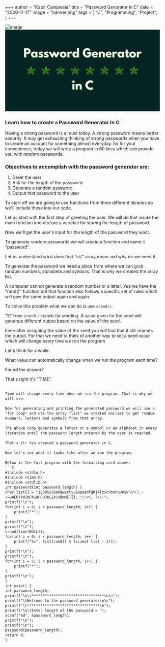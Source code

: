 +++
author = "Kabir Campwala"
title = "Password Generator in C"
date = "2020-11-17"
image = "banner.png"
tags = [
    "C", "Programming", "Project",
]
+++

![image](\banner.png)
![Alt text](banner.png "a title")

### Learn how to create a Password Generator In C

Having a strong password is a must today. A strong password means better security. It may get exhausting thinking of strong passwords when you have to create an account for something almost everyday. So for your convenience, today we will write a program in 60 lines which can provide you with random passwords.

### Objectives to accomplish with the password generator are:
1. Greet the user
2. Ask for the length of the password
3. Generate a random password
4. Output that password to the user

To start off we are going to use functions from three different libraries so we'll include these into our code.

Let us start with the first step of greeting the user. We will do that inside the main function and declare a variable for storing the length of password.


Now we'll get the user's input for the length of the password they want.

To generate random passwords we will create a function and name it "password".

Let us understand what does that "list" array mean and why do we need it.

To generate the password we need a place from where we can grab random numbers, alphabets and symbols. That is why we created the array list.

A computer cannot generate a random number or a letter. Yes we have the "rand()" function but that function also follows a specific set of rules which will give the same output again and again.

To solve this problem what we can do is use `srand()`.

"S" from `srand()` stands for seeding. A value given for the seed will generate different output based on the value of the seed.

Even after assigning the value of the seed you will find that it still repeats the output. For that we need to think of another way to set a seed value which will change every time we run the program.

Let's think for a while.

What value can automatically change when we run the program each time?

Found the answer?

That's right it's "TIME".
```

Time will change every time when we run the program. That is why we will use:

Now for generating and printing the generated password we will use a "for loop" and use the array "list" we created earlier to get random numbers, letters and symbols from that array.

The above code generates a letter or a symbol or an alphabet in every iteration until the password length entered by the user is reached.

That's it! You created a password generator in C.

Now let's see what it looks like after we run the program.

Below is the full program with the formatting used above:
```C
#include <stdio.h>
#include <time.h>
#include <stdlib.h>
int password(int password_length) {
char list[] = "1234567890qwertyuiopasdfghjklzxcvbnm!@#$%^&*()_- +=QWERTYUIOPASDFGHJKLZXCVBNM[]{};':\"<>,.?/\|";
printf("\t");
for(int i = 0; i < password_length; i++) {
    printf("*");
}
printf("\n");
printf("\t");
srand(time(NULL));
for(int i = 0; i < password_length; i++) {
    printf("%c", list[rand() % (sizeof list - 1)]);
}
printf("\n");
printf("\t");
for(int i = 0; i < password_length; i++) {
    printf("*");
}
printf("\n");
}
int main() {
int password_length;
printf("\n\t*********************************\n\n");
printf("\tWelcome to the password generator\n\n");
printf("\t*********************************\n");
printf("\n\tEnter length of the password = ");
scanf("%d", &password_length);
printf("\n");
printf("\n");
password(password_length);
return 0;
}
```
